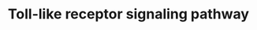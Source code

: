 ---
annotations:
- type: Pathway Ontology
  value: signaling pathway pertinent to immunity
- type: Pathway Ontology
  value: Toll-like receptor signaling pathway
authors:
- Jmboer
- MaintBot
- Thomas
- AlexanderPico
- Khanspers
- Lizezhong
- Egonw
- Mkutmon
- Jmelius
- DeSl
- Eweitz
- Finterly
description: 'Toll-like receptors (TLRs) are a critical part of the innate immune
  response, and are expressed on macrophages and dendritic cells. TLRs are pattern-recognition
  receptors, and recognize molecules derived from microbes. Once activated, TLRs result
  in activation of innate immunity by inducing production of proinflammatory cytokines
  and upregulation of costimulatory molecules TLR signaling pathways are separated
  into two groups: a MyD88-dependent pathway that leads to the production of proinflammatory
  cytokines with quick activation of NFkB and MAPK; and a MyD88-independent pathway
  associated with the induction of IFN-beta and IFN-inducible genes, and maturation
  of dendritic cells with slow activation of NFkB and MAPK.  Proteins on this pathway
  have targeted assays available via the [https://assays.cancer.gov/available_assays?wp_id=WP75
  CPTAC Assay Portal].'
last-edited: 2021-06-22
organisms:
- Homo sapiens
redirect_from:
- /index.php/Pathway:WP75
- /instance/WP75
schema-jsonld:
- '@context': https://schema.org/
  '@id': https://wikipathways.github.io/pathways/WP75.html
  '@type': Dataset
  creator:
    '@type': Organization
    name: WikiPathways
  description: 'Toll-like receptors (TLRs) are a critical part of the innate immune
    response, and are expressed on macrophages and dendritic cells. TLRs are pattern-recognition
    receptors, and recognize molecules derived from microbes. Once activated, TLRs
    result in activation of innate immunity by inducing production of proinflammatory
    cytokines and upregulation of costimulatory molecules TLR signaling pathways are
    separated into two groups: a MyD88-dependent pathway that leads to the production
    of proinflammatory cytokines with quick activation of NFkB and MAPK; and a MyD88-independent
    pathway associated with the induction of IFN-beta and IFN-inducible genes, and
    maturation of dendritic cells with slow activation of NFkB and MAPK.  Proteins
    on this pathway have targeted assays available via the [https://assays.cancer.gov/available_assays?wp_id=WP75
    CPTAC Assay Portal].'
  keywords:
  - RIPK1
  - proteolysis
  - LBP
  - MAPK10
  - NFKBIB
  - PIK3CD
  - TIRAP
  - PIK3CA
  - TAB2
  - TICAM1
  - CCL3
  - IL1B
  - MAP2K3
  - IFNA4
  - MAPK12
  - IFNA2
  - MAPK13
  - Lipoarabinomannans
  - AKT3
  - IFNAR2
  - MAPK3
  - MAPK9
  - IFNA13
  - TLR7
  - STAT1
  - Zymosan (Yeast)
  - IL12A
  - MYD88
  - IL8
  - IRF7
  - MAP2K4
  - TLR9
  - CD40
  - 'Ubiquitin mediated '
  - MAPK11
  - Apoptosis
  - interaction
  - PIK3R3
  - LY96
  - Imidazoquinolin
  - IRAK1
  - IFNA7
  - 'Complement and '
  - MAPK signaling pathway
  - TICAM2
  - IFNA10
  - TLR3
  - CD14
  - FOS
  - MAPK1
  - CHUK
  - RAC1
  - Pathway
  - MAP3K7
  - MAP3K8
  - PIK3R2
  - PIK3R5
  - TLR5
  - IFNA1
  - biosynthesis
  - PIK3R1
  - TNF
  - MAP2K2
  - 'Cytokine-receptor '
  - IFNA16
  - IFNA6
  - Type II interferon signaling (IFNG)
  - RELA
  - Lipoprotein particle
  - (Gram positive)
  - IFNA5
  - JUN
  - IFNB1
  - MyD88-dependent pathway
  - TRAF6
  - SPP1
  - IKBKB
  - LPS (Gram negative)
  - IRF3
  - MAP2K1
  - TLR4
  - AKT2
  - IFNA21
  - TBK1
  - MyD88-independent pathway
  - IKBKG
  - MAP2K7
  - IL12B
  - IRAK4
  - CD80
  - IFNAR1
  - TAB3
  - PI3K-Akt Signaling
  - TLR6
  - coagulation cascades
  - TLR2
  - PIK3CB
  - TLR1
  - CXCL11
  - TAB1
  - AKT1
  - Lipopolysaccharide
  - CXCL10
  - IFNA14
  - IFNA8
  - Flagellar assembly
  - TOLLIP
  - IKBKE
  - CXCL9
  - IL6
  - PIK3CG
  - MAPK8
  - Peptidoglycan
  - TLR8
  - FADD
  - CCL4
  - MAPK14
  - NFKBIA
  - NFKB1
  - (Mycobacteria)
  - IFNA17
  - CASP8
  - CD86
  - MAP2K6
  - TRAF3
  - IRF5
  - CCL5
  license: CC0
  name: Toll-like receptor signaling pathway
seo: CreativeWork
title: Toll-like receptor signaling pathway
wpid: WP75
---